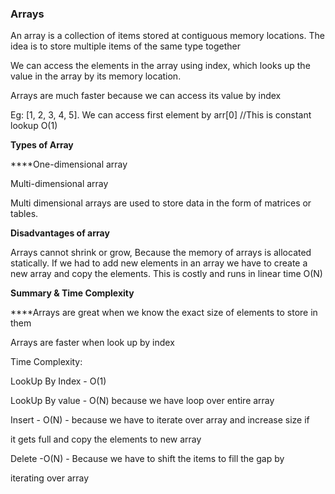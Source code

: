 ### **Arrays**

An array is a collection of items stored at contiguous memory locations. The idea is to store multiple items of the same type together

We can access the elements in the array using index, which looks up the value in the array by its memory location.

Arrays are much faster because we can access its value by index

Eg: [1, 2, 3, 4, 5]. We can access first element by arr[0] //This is constant lookup O(1)

**Types of Array**

****One-dimensional array

Multi-dimensional array

Multi dimensional arrays are used to store data in the form of matrices or tables.

**Disadvantages of array**

Arrays cannot shrink or grow, Because the memory of arrays is allocated statically. If we had to add new elements in an array we have to create a new array and copy the elements. This is costly and runs in linear time O(N)

**Summary & Time Complexity**

****Arrays are great when we know the exact size of elements to store in them

Arrays are faster when look up by index

Time Complexity:

LookUp By Index - O(1)

LookUp By value - O(N) because we have loop over entire array

Insert - O(N) - because we have to iterate over array and increase size if

it gets full and copy the elements to new array

Delete -O(N) - Because we have to shift the items to fill the gap by

iterating over array